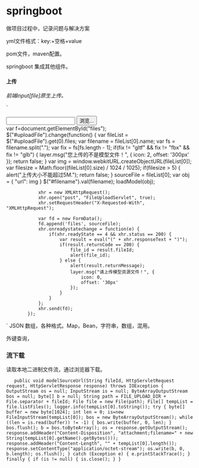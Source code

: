 # springboot
做项目过程中，记录问题与解决方案

yml文件格式：key:+空格+value

pom文件，maven配置。

springboot 集成其他组件。

#### 上传
*前端input[file]原生上传。*

`
<div style="margin-top:5px;">
  <input type="file" id="uploadFile" style="display:none;" />
  <input type="text" id="filename" />
  <button class="btn btn_default" id="selectBtn" onclick="javascript:$('#uploadFile').click();">浏览...</button>
</div>
var f=document.getElementById("files");
	$("#uploadFile").change(function() {
				var fileList = $("#uploadFile").get(0).files;
				var filename = fileList[0].name;
				var fs = filename.split(".");
				var fix = fs[fs.length - 1];
				if(fix != "gltf" && fix != "fbx" && fix != "glb") {
					layer.msg("您上传的不是模型文件！", {
						icon: 2,
						offset: '300px'
					});
					return false;
				}
				var img = window.webkitURL.createObjectURL(fileList[0]);
				var filesize = Math.floor((fileList[0].size) / 1024 / 1025);
				if(filesize > 5) {
					alert("上传大小不能超过5M.");
					return false;
				}
				sourceFile = fileList[0];
				var obj = {
					"url": img
				}
				$("#filename").val(filename);
				loadModel(obj);

				xhr = new XMLHttpRequest();
				xhr.open("post", "FileUploadServlet", true);
				xhr.setRequestHeader("X-Requested-With", "XMLHttpRequest");

				var fd = new FormData();
				fd.append('files', sourceFile);
				xhr.onreadystatechange = function(e) {
					if(xhr.readyState == 4 && xhr.status == 200) {
						var result = eval("(" + xhr.responseText + ")");
						if(result.returnCode == 200) {
							file_id = result.fileId;
							alert(file_id);
						} else {
							alert(result.returnMessage);
							layer.msg("请上传模型资源文件！", {
								icon: 0,
								offset: '30px'
							});
						}
					}
				};
				xhr.send(fd);
			});
`
JSON 数组，各种格式。Map，Bean，字符串，数组，混用。

外键查询，

### 流下载

读取本地二进制文件流，通过浏览器下载。

`	
public void modelSourceUrl(String fileId, HttpServletRequest request, HttpServletResponse response) throws IOException {
		OutputStream os = null;
		InputStream is = null;
		ByteArrayOutputStream bos = null;
		byte[] b = null;
		String path = FILE_UPLOAD_DIR + File.separator + fileId;
		File file = new File(path);
		File[] tempList = file.listFiles();
		logger.info(tempList[0].toString());
		try {
			byte[] buffer = new byte[1024];
			int len = 0;
			is=new FileInputStream(tempList[0]);
			bos = new ByteArrayOutputStream();
			while ((len = is.read(buffer)) != -1) {
				bos.write(buffer, 0, len);
			}
			bos.flush();
			b = bos.toByteArray();
			os = response.getOutputStream();
            response.addHeader("Content-Disposition", "attachment;filename=" + new String(tempList[0].getName().getBytes()));
            response.addHeader("Content-Length", "" + tempList[0].length());
            response.setContentType("application/octet-stream");
			os.write(b, 0, b.length);
			os.flush();
		} catch (Exception e) {
			e.printStackTrace();
		} finally {
			if (is != null) {
				 is.close();
			}
		}
`
